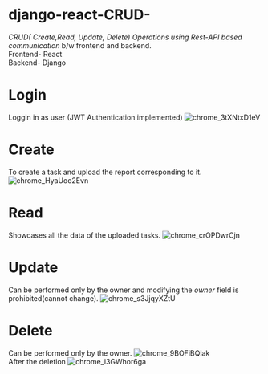 # django-react-CRUD-
*CRUD( Create,Read, Update, Delete) Operations using Rest-API based communication* 
b/w frontend and backend.<br/>
Frontend- React<br/>
Backend- Django<br/>
# Login
Loggin in as user (JWT Authentication implemented)
![chrome_3tXNtxD1eV](https://user-images.githubusercontent.com/80080241/147473363-871f6350-8720-4c06-8044-a27eb5c3eb5a.png)
<br/>
# Create
To create a task and upload the report corresponding to it.
![chrome_HyaUoo2Evn](https://user-images.githubusercontent.com/80080241/147472993-e40de45c-bb0f-481c-8499-7d257e53ed1c.png)
<br/>
# Read 
Showcases all the data of the uploaded tasks.
![chrome_crOPDwrCjn](https://user-images.githubusercontent.com/80080241/147473043-2d241bf8-60de-4bb9-a9b5-213bfc3c2784.png)
<br/>
# Update
Can be performed only by the owner and modifying the *owner* field is prohibited(cannot change).
![chrome_s3JjqyXZtU](https://user-images.githubusercontent.com/80080241/147473096-c2af6a0d-f69c-4d6c-aee6-0caa0b93aaa3.png)
<br/>
# Delete
Can be performed only by the owner.
![chrome_9BOFiBQlak](https://user-images.githubusercontent.com/80080241/147473141-27468593-88ed-4080-a16b-0624efe5b44b.png)
<br/>
After the deletion
![chrome_i3GWhor6ga](https://user-images.githubusercontent.com/80080241/147473459-f21161e5-af85-437b-a047-8910abe143d6.png)
